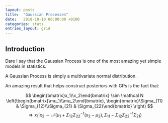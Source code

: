 ```yaml
---
layout: posts
title:  "Gaussian Processes"
date:   2018-10-10 00:00:00 +0100
categories: stats
entries_layout: grid
---
```


## Introduction

Dare I say that the Gaussian Process is one of the most amazing yet simple models in statistics.

A Gaussian Process is simply a multivariate normal distribution.

An amazing result that helps construct posteriors with GPs is the fact that:

$$ \begin{bmatrix}x_1\\x_2\end{bmatrix} \sim \mathcal N \left(\begin{bmatrix}\mu_1\\\mu_2\end{bmatrix}, \begin{bmatrix}\Sigma_{11} & \Sigma_{12}\\\Sigma_{21} & \Sigma_{22}\end{bmatrix} \right) $$
$$ \Rightarrow x_1|x_2 \sim \mathcal N \left( \mu_1 + \Sigma_{12}\Sigma_{22}^{-1}(x_2 - \mu_2), \Sigma_{11} - \Sigma_{12}\Sigma_{22}^{-1}\Sigma_{21} \right) $$